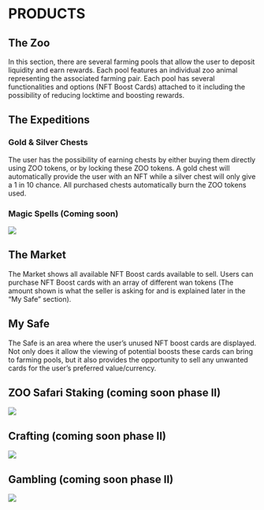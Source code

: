 # PRODUCTS


## The Zoo 

In this section, there are several farming pools that allow the user to deposit liquidity and earn rewards. Each pool features an individual zoo animal representing the associated farming pair. Each pool has several functionalities and options (NFT Boost Cards) attached to it including the possibility of reducing locktime and boosting rewards.


## The Expeditions


### Gold & Silver Chests

The user has the possibility of earning chests by either buying them directly using ZOO tokens, or by locking these ZOO tokens. A gold chest will automatically provide the user with an NFT while a silver chest will only give a 1 in 10 chance. All purchased chests automatically burn the ZOO tokens used.


### Magic Spells (Coming soon)

![](/phase2/magic_spells.png)


## The Market

The Market shows all available NFT Boost cards available to sell. Users can purchase NFT Boost cards with an array of different wan tokens (The amount shown is what the seller is asking for and is explained later in the “My Safe” section). 


## My Safe

The Safe is an area where the user’s unused NFT boost cards are displayed. Not only does it allow the viewing of potential boosts these cards can bring to farming pools, but it also provides the opportunity to sell any unwanted cards for the user’s preferred value/currency.


## ZOO Safari Staking (coming soon phase II)

![](/phase2/staking_safari.png)

## Crafting (coming soon phase II)

![](/phase2/crafting.png)

## Gambling (coming soon phase II)

![](/phase2/boxing.png)

